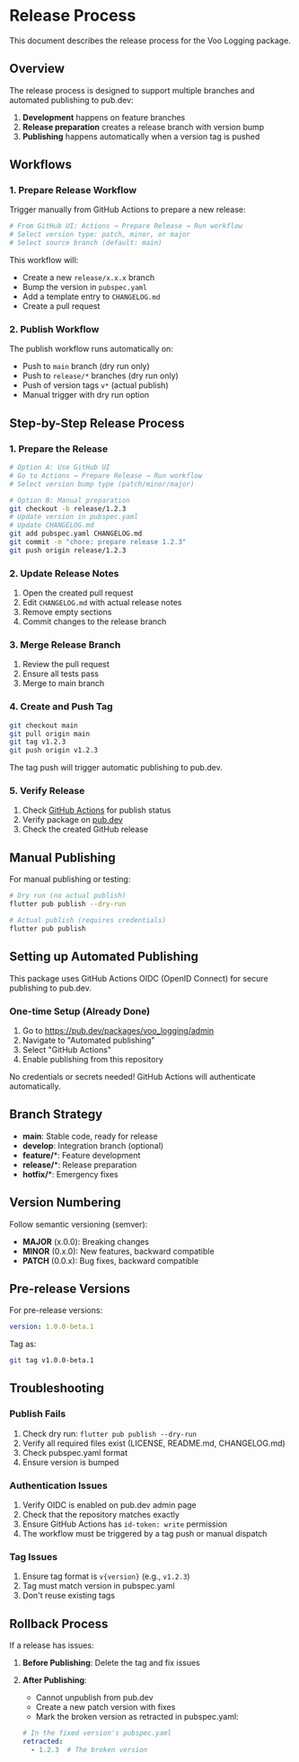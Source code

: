 # Release Process

This document describes the release process for the Voo Logging package.

## Overview

The release process is designed to support multiple branches and automated publishing to pub.dev:

1. **Development** happens on feature branches
2. **Release preparation** creates a release branch with version bump
3. **Publishing** happens automatically when a version tag is pushed

## Workflows

### 1. Prepare Release Workflow

Trigger manually from GitHub Actions to prepare a new release:

```bash
# From GitHub UI: Actions → Prepare Release → Run workflow
# Select version type: patch, minor, or major
# Select source branch (default: main)
```

This workflow will:
- Create a new `release/x.x.x` branch
- Bump the version in `pubspec.yaml`
- Add a template entry to `CHANGELOG.md`
- Create a pull request

### 2. Publish Workflow

The publish workflow runs automatically on:
- Push to `main` branch (dry run only)
- Push to `release/*` branches (dry run only)
- Push of version tags `v*` (actual publish)
- Manual trigger with dry run option

## Step-by-Step Release Process

### 1. Prepare the Release

```bash
# Option A: Use GitHub UI
# Go to Actions → Prepare Release → Run workflow
# Select version bump type (patch/minor/major)

# Option B: Manual preparation
git checkout -b release/1.2.3
# Update version in pubspec.yaml
# Update CHANGELOG.md
git add pubspec.yaml CHANGELOG.md
git commit -m "chore: prepare release 1.2.3"
git push origin release/1.2.3
```

### 2. Update Release Notes

1. Open the created pull request
2. Edit `CHANGELOG.md` with actual release notes
3. Remove empty sections
4. Commit changes to the release branch

### 3. Merge Release Branch

1. Review the pull request
2. Ensure all tests pass
3. Merge to main branch

### 4. Create and Push Tag

```bash
git checkout main
git pull origin main
git tag v1.2.3
git push origin v1.2.3
```

The tag push will trigger automatic publishing to pub.dev.

### 5. Verify Release

1. Check [GitHub Actions](https://github.com/voostack/voo_logging/actions) for publish status
2. Verify package on [pub.dev](https://pub.dev/packages/voo_logging)
3. Check the created GitHub release

## Manual Publishing

For manual publishing or testing:

```bash
# Dry run (no actual publish)
flutter pub publish --dry-run

# Actual publish (requires credentials)
flutter pub publish
```

## Setting up Automated Publishing

This package uses GitHub Actions OIDC (OpenID Connect) for secure publishing to pub.dev.

### One-time Setup (Already Done)

1. Go to https://pub.dev/packages/voo_logging/admin
2. Navigate to "Automated publishing"
3. Select "GitHub Actions"
4. Enable publishing from this repository

No credentials or secrets needed! GitHub Actions will authenticate automatically.

## Branch Strategy

- **main**: Stable code, ready for release
- **develop**: Integration branch (optional)
- **feature/***: Feature development
- **release/***: Release preparation
- **hotfix/***: Emergency fixes

## Version Numbering

Follow semantic versioning (semver):

- **MAJOR** (x.0.0): Breaking changes
- **MINOR** (0.x.0): New features, backward compatible
- **PATCH** (0.0.x): Bug fixes, backward compatible

## Pre-release Versions

For pre-release versions:

```yaml
version: 1.0.0-beta.1
```

Tag as:
```bash
git tag v1.0.0-beta.1
```

## Troubleshooting

### Publish Fails

1. Check dry run: `flutter pub publish --dry-run`
2. Verify all required files exist (LICENSE, README.md, CHANGELOG.md)
3. Check pubspec.yaml format
4. Ensure version is bumped

### Authentication Issues

1. Verify OIDC is enabled on pub.dev admin page
2. Check that the repository matches exactly
3. Ensure GitHub Actions has `id-token: write` permission
4. The workflow must be triggered by a tag push or manual dispatch

### Tag Issues

1. Ensure tag format is `v{version}` (e.g., `v1.2.3`)
2. Tag must match version in pubspec.yaml
3. Don't reuse existing tags

## Rollback Process

If a release has issues:

1. **Before Publishing**: Delete the tag and fix issues
2. **After Publishing**: 
   - Cannot unpublish from pub.dev
   - Create a new patch version with fixes
   - Mark the broken version as retracted in pubspec.yaml:
   
   ```yaml
   # In the fixed version's pubspec.yaml
   retracted:
     - 1.2.3  # The broken version
   ```